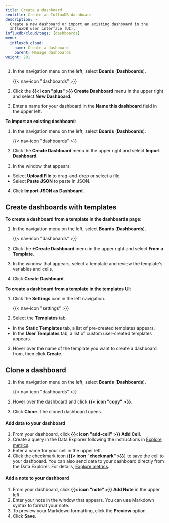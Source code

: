 ```yaml
---
title: Create a dashboard
seotitle: Create an InfluxDB dashboard
description: >
  Create a new dashboard or import an existing dashboard in the
  InfluxDB user interface (UI).
influxdb/cloud/tags: [dashboards]
menu:
  influxdb_cloud:
    name: Create a dashboard
    parent: Manage dashboards
weight: 201
---
```



1. In the navigation menu on the left, select **Boards** (**Dashboards**).

    {{< nav-icon "dashboards" >}}

2. Click the **{{< icon "plus" >}} Create Dashboard** menu in the upper right and select **New Dashboard**.
3. Enter a name for your dashboard in the **Name this dashboard** field in the upper left.


**To import an existing dashboard**:

1. In the navigation menu on the left, select **Boards** (**Dashboards**).

    {{< nav-icon "dashboards" >}}

2. Click the **Create Dashboard** menu in the upper right and select **Import Dashboard**.
3. In the window that appears:
  * Select **Upload File** to drag-and-drop or select a file.
  * Select **Paste JSON** to paste in JSON.
4. Click **Import JSON as Dashboard**.

## Create dashboards with templates

**To create a dashboard from a template in the dashboards page**:

1. In the navigation menu on the left, select **Boards** (**Dashboards**).

    {{< nav-icon "dashboards" >}}

2. Click the **+Create Dashboard** menu in the upper right and select **From a Template**.
3. In the window that appears, select a template and review the template's variables and cells.
4. Click **Create Dashboard**.

**To create a dashboard from a template in the templates UI**:

1. Click the **Settings** icon in the left navigation.

    {{< nav-icon "settings" >}}

2. Select the **Templates** tab.

  - In the **Static Templates** tab, a list of pre-created templates appears.
  - In the **User Templates** tab, a list of custom user-created templates appears.

3. Hover over the name of the template you want to create a dashboard from, then click **Create**.


## Clone a dashboard

1. In the navigation menu on the left, select **Boards** (**Dashboards**).

    {{< nav-icon "dashboards" >}}

2. Hover over the dashboard and click **{{< icon "copy" >}}**.
3. Click **Clone**. The cloned dashboard opens.


#### Add data to your dashboard

1. From your dashboard, click **{{< icon "add-cell" >}} Add Cell**.
2. Create a query in the Data Explorer following the instructions in [Explore metrics](/influxdb/cloud/visualize-data/explore-metrics).
3. Enter a name for your cell in the upper left.
4. Click the checkmark icon (**{{< icon "checkmark" >}}**) to save the cell to your dashboard.
You can also send data to your dashboard directly from the Data Explorer. For details, [Explore metrics](/influxdb/cloud/visualize-data/explore-metrics).

#### Add a note to your dashboard
1. From your dashboard, click **{{< icon "note" >}} Add Note** in the upper left.
2. Enter your note in the window that appears. You can use Markdown syntax to format your note.
3. To preview your Markdown formatting, click the **Preview** option.
4. Click **Save**.
